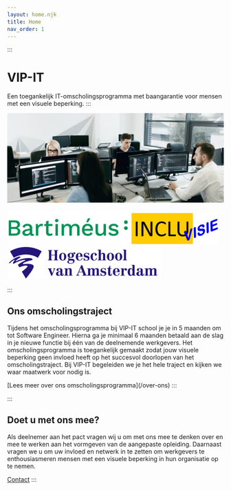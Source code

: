 ```yaml
---
layout: home.njk
title: Home
nav_order: 1
---
```

:::

# VIP-IT

Een toegankelijk IT-omscholingsprogramma met baangarantie voor mensen met een visuele beperking.
:::

![studenten in een programeer ruimte](images/coding-room.png)

![bartimeus logo](images/bartimeus-groen.png)
![inlcuvisie logo](images/incluvisie.png)
![hogeschool van Amsterdam logo](images/hogeschool-van-amsterdam.png)

:::

## O﻿ns omscholingstraject

Tijdens het omscholingsprogramma bij VIP-IT school je je in 5 maanden om tot Software Engineer. Hierna ga je minimaal 6 maanden betaald aan de slag in je nieuwe functie bij één van de deelnemende werkgevers. Het omscholingsprogramma is toegankelijk gemaakt zodat jouw visuele beperking geen invloed heeft op het succesvol doorlopen van het omscholingstraject. Bij VIP-IT begeleiden we je het hele traject en kijken we waar maatwerk voor nodig is.

\[﻿Lees meer over ons omscholingsprogramma](/over-ons)
:::

:::

## Doet u met ons mee?

Als deelnemer aan het pact vragen wij u om met ons mee te denken over en mee te werken aan het vormgeven van de aangepaste opleiding. Daarnaast vragen we u om uw invloed en netwerk in te zetten om werkgevers te enthousiasmeren mensen met een visuele beperking in hun organisatie op te nemen.

[Contact](/contact)
:::